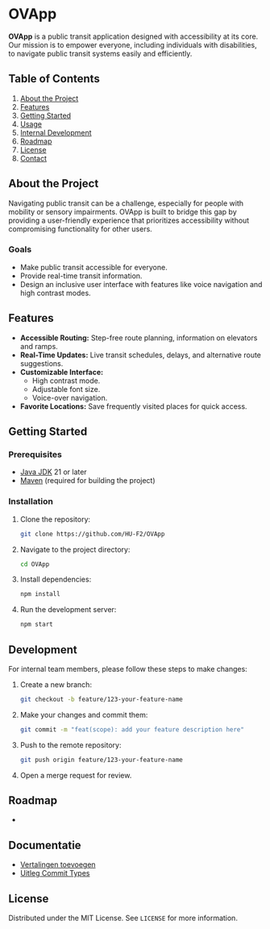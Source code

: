 
# OVApp

**OVApp** is a public transit application designed with accessibility at its core. Our mission is to empower everyone, including individuals with disabilities, to navigate public transit systems easily and efficiently.


## Table of Contents

1. [About the Project](#about-the-project)
2. [Features](#features)
3. [Getting Started](#getting-started)
4. [Usage](#usage)
5. [Internal Development](#internal-development)
6. [Roadmap](#roadmap)
7. [License](#license)
8. [Contact](#contact)


## About the Project

Navigating public transit can be a challenge, especially for people with mobility or sensory impairments. OVApp is built to bridge this gap by providing a user-friendly experience that prioritizes accessibility without compromising functionality for other users.

### Goals

- Make public transit accessible for everyone.
- Provide real-time transit information.
- Design an inclusive user interface with features like voice navigation and high contrast modes.


## Features

- **Accessible Routing:** Step-free route planning, information on elevators and ramps.
- **Real-Time Updates:** Live transit schedules, delays, and alternative route suggestions.
- **Customizable Interface:**
  - High contrast mode.
  - Adjustable font size.
  - Voice-over navigation.
- **Favorite Locations:** Save frequently visited places for quick access.


## Getting Started

### Prerequisites

- [Java JDK](https://openjdk.org/) 21 or later
- [Maven](https://maven.apache.org/) (required for building the project)

### Installation

1. Clone the repository:
   ```bash
   git clone https://github.com/HU-F2/OVApp
   ```
2. Navigate to the project directory:
   ```bash
   cd OVApp
   ```
3. Install dependencies:
   ```bash
   npm install
   ```
4. Run the development server:
   ```bash
   npm start
   ```


## Development

For internal team members, please follow these steps to make changes:

1. Create a new branch:
   ```bash
   git checkout -b feature/123-your-feature-name
   ```
2. Make your changes and commit them:
   ```bash
   git commit -m "feat(scope): add your feature description here"
   ```
3. Push to the remote repository:
   ```bash
   git push origin feature/123-your-feature-name
   ```
4. Open a merge request for review.


## Roadmap

-

## Documentatie
   - [Vertalingen toevoegen](documentation/translations.md)
   - [Uitleg Commit Types](documentation/commitTypes.md)

## License

Distributed under the MIT License. See `LICENSE` for more information.
